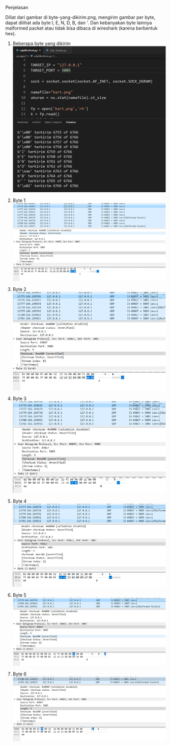 Penjelasan

Diliat dari gambar di byte-yang-dikirim.png, mengirim gambar per byte, dapat dilihat ada byte I, E, N, D, B, dan '.
Dan kebanyakan byte lainnya malformed packet atau tidak bisa dibaca di wireshark (karena berbentuk hex).

1. Beberapa byte yang dikirim
![alt byte_dikirim](https://github.com/hisamwp/PROGJAR_05111740000026/blob/master/tugas2/udpfileclient/byte-yang-dikirim.png)

2. Byte 1
![alt byte1](https://github.com/hisamwp/PROGJAR_05111740000026/blob/master/tugas2/udpfileclient/byte1.png)

3. Byte 2
![alt byte2](https://github.com/hisamwp/PROGJAR_05111740000026/blob/master/tugas2/udpfileclient/byte2.png)

4. Byte 3
![alt byte3](https://github.com/hisamwp/PROGJAR_05111740000026/blob/master/tugas2/udpfileclient/byte3.png)

5. Byte 4
![alt byte4](https://github.com/hisamwp/PROGJAR_05111740000026/blob/master/tugas2/udpfileclient/byte4.png)

6. Byte 5
![alt byte5](https://github.com/hisamwp/PROGJAR_05111740000026/blob/master/tugas2/udpfileclient/byte5.png)

7. Byte 6
![alt byte6](https://github.com/hisamwp/PROGJAR_05111740000026/blob/master/tugas2/udpfileclient/byte6.png)
